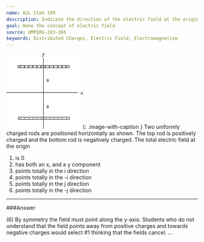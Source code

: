 ```yaml
---
name: A2L Item 199
description: Indicate the direction of the electric field at the origin due to two rods.
goal: Hone the concept of electric field
source: UMPERG-283-365
keywords: Distributed Charges, Electric Field, Electromagnetism
---
```


![Item199_fig1.gif](../images/Item199_fig1.gif){: .image-with-caption } Two
uniformly charged rods are positioned horizontally as shown.  The top
rod is positively charged and the bottom rod is negatively charged.  The
total electric field at the origin

1. is 0
2. has both an x, and a y component
3. points totally in the i direction
4. points totally in the -i direction
5. points totally in the j direction
6. points totally in the -j direction



<hr/>

###Answer 

(6) By symmetry the field must point along the y-axis. Students
who do not understand that the field points away from positive charges
and towards negative charges would select #1 thinking that the fields
cancel.
...
